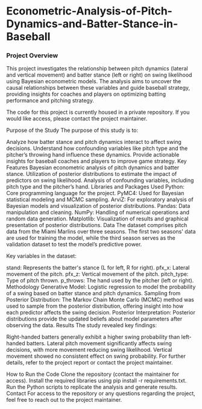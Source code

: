 # Econometric-Analysis-of-Pitch-Dynamics-and-Batter-Stance-in-Baseball

### Project Overview
This project investigates the relationship between pitch dynamics (lateral and vertical movement) and batter stance (left or right) on swing likelihood using Bayesian econometric models. The analysis aims to uncover the causal relationships between these variables and guide baseball strategy, providing insights for coaches and players on optimizing batting performance and pitching strategy.

The code for this project is currently housed in a private repository. If you would like access, please contact the project maintainer.

Purpose of the Study
The purpose of this study is to:

Analyze how batter stance and pitch dynamics interact to affect swing decisions.
Understand how confounding variables like pitch type and the pitcher’s throwing hand influence these dynamics.
Provide actionable insights for baseball coaches and players to improve game strategy.
Key Features
Bayesian econometric analysis of pitch dynamics and batter stance.
Utilization of posterior distributions to estimate the impact of predictors on swing likelihood.
Analysis of confounding variables, including pitch type and the pitcher’s hand.
Libraries and Packages Used
Python: Core programming language for the project.
PyMC4: Used for Bayesian statistical modeling and MCMC sampling.
ArviZ: For exploratory analysis of Bayesian models and visualization of posterior distributions.
Pandas: Data manipulation and cleaning.
NumPy: Handling of numerical operations and random data generation.
Matplotlib: Visualization of results and graphical presentation of posterior distributions.
Data
The dataset comprises pitch data from the Miami Marlins over three seasons. The first two seasons' data are used for training the model, while the third season serves as the validation dataset to test the model’s predictive power.

Key variables in the dataset:

stand: Represents the batter's stance (L for left, R for right).
pfx_x: Lateral movement of the pitch.
pfx_z: Vertical movement of the pitch.
pitch_type: Type of pitch thrown.
p_throws: The hand used by the pitcher (left or right).
Methodology
Generative Model: Logistic regression to model the probability of a swing based on batter stance and pitch dynamics.
Sampling from Posterior Distribution: The Markov Chain Monte Carlo (MCMC) method was used to sample from the posterior distribution, offering insight into how each predictor affects the swing decision.
Posterior Interpretation: Posterior distributions provide the updated beliefs about model parameters after observing the data.
Results
The study revealed key findings:

Right-handed batters generally exhibit a higher swing probability than left-handed batters.
Lateral pitch movement significantly affects swing decisions, with more movement reducing swing likelihood.
Vertical movement showed no consistent effect on swing probability.
For further details, refer to the project report or contact the project maintainer.

How to Run the Code
Clone the repository (contact the maintainer for access).
Install the required libraries using pip install -r requirements.txt.
Run the Python scripts to replicate the analysis and generate results.
Contact
For access to the repository or any questions regarding the project, feel free to reach out to the project maintainer.

